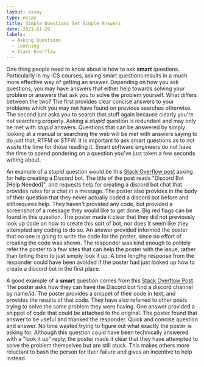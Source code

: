 ```yaml
---
layout: essay
type: essay
title: Simple Questions Get Simple Answers
date: 2021-01-28
labels:
  - Asking Questions
  - Learning
  - Stack Overflow
---
```


One thing people need to know about is how to ask **smart** questions. Particularly in my ICS courses, asking smart questions results in a much more effective way of getting an answer. Depending on how you ask questions, you may have answers that either help towards solving your problem or answers that ask you to solve the problem yourself. What differs between the two? The first provides clear concise answers to your problems which you may not have found on previous searches otherwise. The second just asks you to search that stuff again because clearly you're not searching properly. Asking a *stupid* question is redundant and may only be met with *stupid* answers. Questions that can be answered by simply looking at a manual or searching the web will be met with answers saying to do just that, RTFM or STFW. It is important to ask smart questions as to not waste the time for those reading it. Smart software engineers do not have the time to spend pondering on a question you've just taken a few seconds writing about.

An example of a *stupid* question would be this [Stack Overflow post](https://stackoverflow.com/questions/46085025/discord-bot-help-needed) asking for help creating a Discord bot. The title of the post reads "Discord Bot [Help Needed]", and requests help for creating a discord bot chat that provides rules for a chat in a message. The poster also provides in the body of their question that they never actually coded a discord bot before and still requires help. They haven't provided any code, but provided a screenshot of a message they would like to get done. Big red flags can be found in this question. The poster made it clear that they did not previously look up code on how to create this sort of bot, nor does it seem like they attempted any coding to do so. An answer provided informed the poster that no one is going to write the code for the poster, since no effort of creating the code was shown. The responder was kind enough to politely refer the poster to a few sites that can help the poster with the issue, rather than telling them to just simply look it up. A time lengthy response from the responder could have been avoided if the poster had just looked up how to create a discord bot in the first place.

A good example of a **smart** question comes from this [Stack Overflow Post](https://stackoverflow.com/questions/50463163/discord-bot-cant-find-channel-by-name-or-id?rq=1). The poster asks how they can have the Discord bot find a discord channel by name/id. The poster provides a snippet of their code in text, and provides the results of that code. They have also referred to other posts trying to solve the same problem they were having. One answer provided a snippet of code that could be attached to the original. The poster found that answer to be useful and thanked the responder. Quick and concise question and answer. No time wasted trying to figure out what exactly the poster is asking for. Although this question could have been technically answered with a "look it up" reply, the poster made it clear that they have attempted to solve the problem themselves but are still stuck. This makes others more reluctant to bash the person for their failure and gives an incentive to help instead.

